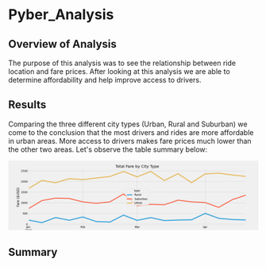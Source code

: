 # Pyber_Analysis
## Overview of Analysis
The purpose of this analysis was to see the relationship between ride location and fare prices. After looking at this analysis we are able to determine affordability and help improve access to drivers. 
## Results
Comparing the three different city types (Urban, Rural and Suburban) we come to the conclusion that the most drivers and rides are more affordable in urban areas. More access to drivers makes fare prices much lower than the other two areas. Let's observe the table summary below:

![alt text](https://github.com/amarks5/Pyber_Analysis/blob/main/Analysis/Pyber_fare_summary.png)

## Summary
